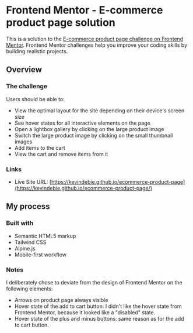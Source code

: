 # Frontend Mentor - E-commerce product page solution

This is a solution to the [E-commerce product page challenge on Frontend Mentor](https://www.frontendmentor.io/challenges/ecommerce-product-page-UPsZ9MJp6). Frontend Mentor challenges help you improve your coding skills by building realistic projects.

## Overview

### The challenge

Users should be able to:

- View the optimal layout for the site depending on their device's screen size
- See hover states for all interactive elements on the page
- Open a lightbox gallery by clicking on the large product image
- Switch the large product image by clicking on the small thumbnail images
- Add items to the cart
- View the cart and remove items from it

### Links

- Live Site URL: [https://kevindebie.github.io/ecommerce-product-page](https://kevindebie.github.io/ecommerce-product-page/)

## My process

### Built with

- Semantic HTML5 markup
- Tailwind CSS
- Alpine.js
- Mobile-first workflow

### Notes

I deliberately chose to deviate from the design of Frontend Mentor on the following elements:
- Arrows on product page always visible
- Hover state of the add to cart button: I didn't like the hover state from Frontend Mentor, because it looked like a "disabled" state.
- Hover state of the plus and minus buttons: same reason as for the add to cart button.

